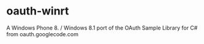 # oauth-winrt
A Windows Phone 8. / Windows 8.1 port of the OAuth Sample Library for C# from oauth.googlecode.com
